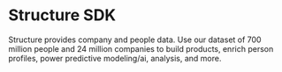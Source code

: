 # Structure SDK

Structure provides company and people data. Use our dataset of 700 million people and 24 million companies to build products, enrich person profiles, power predictive modeling/ai, analysis, and more.

